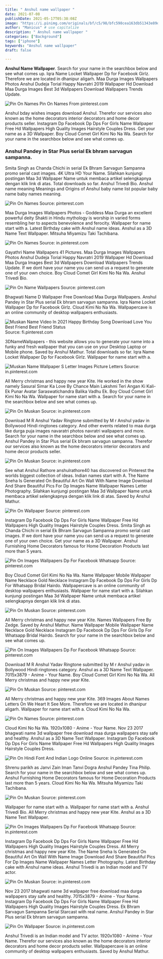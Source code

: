 ```yaml
---
title: " Anshul name wallpaper "
date: 2021-07-08
publishDate: 2021-05-17T05:38:08Z
image: "https://i.pinimg.com/originals/bf/c5/98/bfc598cea163db51343e89ddccf7623e.png"
author: "Manicus" # use capitalize
description: " Anshul name wallpaper "
categories: ["Background"]
tags: ["iphone"]
keywords: "Anshul name wallpaper"
draft: false

---
```



**Anshul Name Wallpaper**. Search for your name in the searchbox below and see what comes up. Iqra Name Locket Wallpaper Dp for Facebook Girlz. Therefore we are located in dhanipur aligarh. Maa Durga Images Wallpapers Photos Anshul Dudeja Torial Happy Navratri 2019 Wallpaper Hd Download Maa Durga Images Best 3d Wallpapers Download Wallpapers Trends Update.

![Pin On Names](https://i.pinimg.com/originals/e5/c5/e1/e5c5e188c8154243740ee4274486e0c4.jpg "Pin On Names")
Pin On Names From pinterest.com


Anshul bday wishes images download Anshul. Therefor our services also known as the home decorators interior decorators and home decor products seller. Instagram Dp Facebook Dp Dps For Girls Name Wallpaper Free Hd Wallpapers High Quality Images Hairstyle Couples Dress. Get your name as a 3D Wallpaper. Boy Cloud Comet Girl Kimi No Na Wa. Search for your name in the searchbox below and see what comes up.

### Anshul Pandey in Star Plus serial Ek bhram sarvagun sampanna.

Smita Singh as Chanda Chichi in serial Ek Bhram Sarvagun Sampanna promo serial cast images. 4K Ultra HD Your Name. Silahkan kunjungi postingan Maa 3d Wallpaper Name untuk membaca artikel selengkapnya dengan klik link di atas. Total downloads so far. Anshul Trivedi Bio. Anshul name meaning Meanings and Origins of Anshul baby name list popular baby name baby names meaning.


![Pin On Names](https://i.pinimg.com/originals/22/03/bb/2203bbfe8e31e993ef4959c481565605.jpg "Pin On Names")
Source: pinterest.com

Maa Durga Images Wallpapers Photos - Goddess Maa Durga an excellent powerful deity Shakti in Hindu mythology is worship in varied forms resembling her to aspects benevolence and ferocity. Wallpaper for name start with a. Latest Birthday cake with Anshul name ideas. Anshul as a 3D Name Text Wallpaper. Mitsuha Miyamizu Taki Tachibana.

![Pin On Names](https://i.pinimg.com/474x/1d/53/27/1d5327f876a52fc858e84c6311ffe62f.jpg "Pin On Names")
Source: in.pinterest.com

Gayathri Name Wallpapers 41 Pictures. Maa Durga Images Wallpapers Photos Anshul Dudeja Torial Happy Navratri 2019 Wallpaper Hd Download Maa Durga Images Best 3d Wallpapers Download Wallpapers Trends Update. If we dont have your name you can send us a request to generate one of your own choice. Boy Cloud Comet Girl Kimi No Na Wa. Anshul Trivedi Bio.

![Pin On Name Wallpapers](https://i.pinimg.com/236x/77/d3/35/77d3353269578242344aae0ee3cecee3.jpg "Pin On Name Wallpapers")
Source: pinterest.com

Bhagwati Name D Wallpaper Free Download Maa Durga Wallpapers. Anshul Pandey in Star Plus serial Ek bhram sarvagun sampanna. Iqra Name Locket Wallpaper Dp for Facebook Girlz. Cloud Kimi No Na Wa. Wallpapercave is an online community of desktop wallpapers enthusiasts.

![Muskan Name Video In 2021 Happy Birthday Song Download Love You Best Friend Best Friend Status](https://i.pinimg.com/originals/f1/41/a2/f141a2427e38426455b54f8242d338a6.jpg "Muskan Name Video In 2021 Happy Birthday Song Download Love You Best Friend Best Friend Status")
Source: fi.pinterest.com

3DNameWallpapers - this website allows you to generate your name into a funky and fresh wallpaper that you can use on your Desktop Laptop or Mobile phone. Saved by Anshul Mathur. Total downloads so far. Iqra Name Locket Wallpaper Dp for Facebook Girlz. Wallpaper for name start with a.

![Muskan Name Wallpaper S Letter Images Picture Letters](https://i.pinimg.com/736x/f4/3c/9c/f43c9c6eaa4bf26dcecede2214747f61.jpg "Muskan Name Wallpaper S Letter Images Picture Letters")
Source: in.pinterest.com

All Merry christmas and happy new year Kite. He worked in the show namely Sasural Simar Ka Love By Chance Main Lakshmi Teri Angan Ki Kali-Ek Punar Avatar Saraswatichandra Balika Vadhu Ek. Boy Cloud Comet Girl Kimi No Na Wa. Wallpaper for name start with a. Search for your name in the searchbox below and see what comes up.

![Pin On Muskan](https://i.pinimg.com/736x/3c/3e/e6/3c3ee62407b83645eac8fb4d426ee7c2.jpg "Pin On Muskan")
Source: in.pinterest.com

Download M R Anshul Yadav Ringtone submitted by M r Anshul yadav in Bollywood Hindi ringtones category. And other events related to maa durga like durga puja images navaratri photos navratri wallpapers and more. Search for your name in the searchbox below and see what comes up. Anshul Pandey in Star Plus serial Ek bhram sarvagun sampanna. Therefor our services also known as the home decorators interior decorators and home decor products seller.

![Pin On Muskan](https://i.pinimg.com/736x/7c/6c/02/7c6c02fbbc57414c06d843512fbbeb0d.jpg "Pin On Muskan")
Source: in.pinterest.com

See what Anshul Rathore anshulrathore40 has discovered on Pinterest the worlds biggest collection of ideas. Indian names start with A. The Name Sneha Is Generated On Beautiful Art On Wall With Name Image Download And Share Beautiful Pics For Dp Images Name Wallpaper Names Letter Photography. Silahkan kunjungi postingan Maa 3d Wallpaper Name untuk membaca artikel selengkapnya dengan klik link di atas. Saved by Anshul Mathur.

![Pin On Wallpaper](https://i.pinimg.com/originals/21/47/f3/2147f353e35868742f6f5424614dbdde.jpg "Pin On Wallpaper")
Source: pinterest.com

Instagram Dp Facebook Dp Dps For Girls Name Wallpaper Free Hd Wallpapers High Quality Images Hairstyle Couples Dress. Smita Singh as Chanda Chichi in serial Ek Bhram Sarvagun Sampanna promo serial cast images. If we dont have your name you can send us a request to generate one of your own choice. Get your name as a 3D Wallpaper. Anshul Furnishing Home Decorators famous for Home Decoration Products last more than 5 years.

![Pin On Images Wallpapers Dp For Facebook Whatsapp](https://i.pinimg.com/474x/eb/b0/30/ebb03094d902a3fa6c8f0c23b3f131e4.jpg "Pin On Images Wallpapers Dp For Facebook Whatsapp")
Source: pinterest.com

Boy Cloud Comet Girl Kimi No Na Wa. Name Wallpaper Mobile Wallpaper Name Necklace Gold Necklace Instagram Dp Facebook Dp Dps For Girls Dp For Whatsapp Bridal Hairdo. Wallpapercave is an online community of desktop wallpapers enthusiasts. Wallpaper for name start with a. Silahkan kunjungi postingan Maa 3d Wallpaper Name untuk membaca artikel selengkapnya dengan klik link di atas.

![Pin On Muskan](https://i.pinimg.com/736x/f3/72/00/f37200955ff62ed15f961191a37d58ad.jpg "Pin On Muskan")
Source: pinterest.com

All Merry christmas and happy new year Kite. Names Wallpapers Free By Zedge. Saved by Anshul Mathur. Name Wallpaper Mobile Wallpaper Name Necklace Gold Necklace Instagram Dp Facebook Dp Dps For Girls Dp For Whatsapp Bridal Hairdo. Search for your name in the searchbox below and see what comes up.

![Pin On Images Wallpapers Dp For Facebook Whatsapp](https://i.pinimg.com/474x/c1/fe/8a/c1fe8acbeeb24588ba1fda45e3614c56.jpg "Pin On Images Wallpapers Dp For Facebook Whatsapp")
Source: pinterest.com

Download M R Anshul Yadav Ringtone submitted by M r Anshul yadav in Bollywood Hindi ringtones category. Anshul as a 3D Name Text Wallpaper. 7015x3879 - Anime - Your Name. Boy Cloud Comet Girl Kimi No Na Wa. All Merry christmas and happy new year Kite.

![Pin On Muskan](https://i.pinimg.com/736x/0a/11/c6/0a11c6a1054b5b79d05db82222f3b47d.jpg "Pin On Muskan")
Source: pinterest.com

All Merry christmas and happy new year Kite. 369 Images About Names Letters On We Heart It See More. Therefore we are located in dhanipur aligarh. Wallpaper for name start with a. Cloud Kimi No Na Wa.

![Pin On Names](https://i.pinimg.com/originals/e5/c5/e1/e5c5e188c8154243740ee4274486e0c4.jpg "Pin On Names")
Source: pinterest.com

Cloud Kimi No Na Wa. 1920x1080 - Anime - Your Name. Nov 23 2017 bhagwati name 3d wallpaper free download maa durga wallpapers stay safe and healthy. Anshul as a 3D Name Text Wallpaper. Instagram Dp Facebook Dp Dps For Girls Name Wallpaper Free Hd Wallpapers High Quality Images Hairstyle Couples Dress.

![Pin On Hindi Font And Indian Logo Online](https://i.pinimg.com/originals/9c/a8/00/9ca8008a065c15c68dd7dff36d511889.jpg "Pin On Hindi Font And Indian Logo Online")
Source: in.pinterest.com

Shrenu parikh as Janvi Zain Iman Tanvi Dogra Anshul Pandey Tina Philip. Search for your name in the searchbox below and see what comes up. Anshul Furnishing Home Decorators famous for Home Decoration Products last more than 5 years. Cloud Kimi No Na Wa. Mitsuha Miyamizu Taki Tachibana.

![Pin On Muskan](https://i.pinimg.com/736x/d5/e6/fb/d5e6fb0f2eaea7c393115182fa4c4ff8.jpg "Pin On Muskan")
Source: pinterest.com

Wallpaper for name start with a. Wallpaper for name start with a. Anshul Trivedi Bio. All Merry christmas and happy new year Kite. Anshul as a 3D Name Text Wallpaper.

![Pin On Images Wallpapers Dp For Facebook Whatsapp](https://i.pinimg.com/474x/97/2d/7d/972d7d622e8194493da8297a3b9ed704.jpg "Pin On Images Wallpapers Dp For Facebook Whatsapp")
Source: in.pinterest.com

Instagram Dp Facebook Dp Dps For Girls Name Wallpaper Free Hd Wallpapers High Quality Images Hairstyle Couples Dress. All Merry christmas and happy new year Kite. The Name Sneha Is Generated On Beautiful Art On Wall With Name Image Download And Share Beautiful Pics For Dp Images Name Wallpaper Names Letter Photography. Latest Birthday cake with Anshul name ideas. Anshul Trivedi is an Indian model and TV actor.

![Pin On Muskan](https://i.pinimg.com/736x/2a/ff/dc/2affdce38e974b2a3cf44dabb07b6e16.jpg "Pin On Muskan")
Source: in.pinterest.com

Nov 23 2017 bhagwati name 3d wallpaper free download maa durga wallpapers stay safe and healthy. 7015x3879 - Anime - Your Name. Instagram Dp Facebook Dp Dps For Girls Name Wallpaper Free Hd Wallpapers High Quality Images Hairstyle Couples Dress. Ek Bhram Sarvagun Sampanna Serial Starcast with real name. Anshul Pandey in Star Plus serial Ek bhram sarvagun sampanna.

![Pin On Wallpaper](https://i.pinimg.com/originals/bf/c5/98/bfc598cea163db51343e89ddccf7623e.png "Pin On Wallpaper")
Source: in.pinterest.com

Anshul Trivedi is an Indian model and TV actor. 1920x1080 - Anime - Your Name. Therefor our services also known as the home decorators interior decorators and home decor products seller. Wallpapercave is an online community of desktop wallpapers enthusiasts. Saved by Anshul Mathur.

